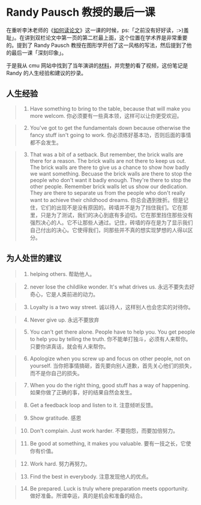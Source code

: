 # Randy Pausch 教授的最后一课


在重听李沐老师的《[如何读论文](https://www.youtube.com/watch?v=NnSldWhSqvY&list=PLFXJ6jwg0qW-7UM8iUTj3qKqdhbQULP5I&index=4)》这一课的时候，ps:「之前没有好好读，:>)羞耻」。在讲到双栏论文中第一页的第二栏最上面，这个位置在学术界是非常重要的。提到了 Randy Pausch 教授在图形学开创了这一风格的写法，然后提到了他的最后一课「深刻印象」。

于是我从 cmu 网站中找到了当年演讲的[材料](https://www.cmu.edu/randyslecture/)，并完整的看了视频，这份笔记是 Randy 的人生经验和建议的抄录。

## 人生经验

> 1. Have something to bring to the table, because that will make you more welcom.
>    你必须要有一些真本领，这样可以让你更受欢迎。

> 2. You've got to get the fundamentals down because otherwise the fancy stuff isn't going to work.
>    你必须练好基本功，否则后面的事情都不会发生。

> 3. That was a bit of a setback. But remember, the brick walls are there for a reason. The brick walls are not there to keep us out. The brick walls are there to give us a chance to show how badly we want something. Becuase the brick walls are there to stop the people who don't want it badly enough. They're there to stop the other people. Remember brick walls let us show our dedication. They are there to separate us from the people who don't really want to achieve their childhood dreams.
>    你总会遇到挫折。但是记住，它们的出现不是没有原因的。砖墙并不是为了挡住我们。它在那里，只是为了测试，我们的决心到底有多迫切。它在那里挡住那些没有强烈决心的人。它不让那些人通过。记住，砖墙的存在是为了显示我们自己付出的决心。它使得我们，同那些并不真的想实现梦想的人得以区分。

## 为人处世的建议

> 1. helping others. 帮助他人。

> 2. never lose the childlike wonder. It's what drives us. 永远不要失去好奇心，它是人类前进的动力。

> 3. Loyalty is a two way street. 诚以待人，这样别人也会忠实的对待你。

> 4. Never give up. 永远不要放弃

> 5. You can't get there alone. People have to help you. You get people to help you by telling the truth. 你不能单打独斗，必须有人来帮你。只要你讲真话，就会有人来帮你。

> 6. Apologize when you screw up and focus on other people, not on yourself. 当你把事情搞砸，首先要向别人道歉，首先关心他们的损失，而不是你自己的损失。

> 7. When you do the right thing, good stuff has a way of happening. 如果你做了正确的事，好的结果自然会发生。

> 8. Get a feedback loop and listen to it. 注意倾听反馈。

> 9. Show gratitude. 感恩

> 10. Don't complain. Just work harder. 不要抱怨，而要加倍努力。

> 11. Be good at something, it makes you valuable. 要有一技之长，它使你有价值。

> 12. Work hard. 努力再努力。

> 13. Find the best in everybody. 注意发现他人的优点。

> 14. Be prepared. Luck is truly where preparation meets opportunity. 做好准备。所谓幸运，真的是机会和准备的结合。

